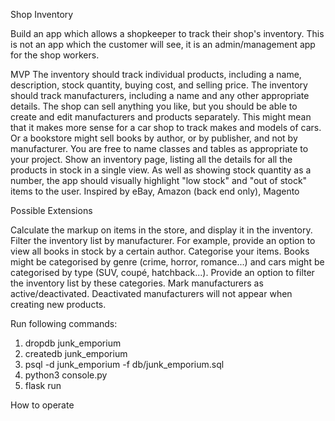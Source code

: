Shop Inventory

Build an app which allows a shopkeeper to track their shop's inventory. This is not an app which the customer will see, it is an admin/management app for the shop workers.

MVP
The inventory should track individual products, including a name, description, stock quantity, buying cost, and selling price.
The inventory should track manufacturers, including a name and any other appropriate details.
The shop can sell anything you like, but you should be able to create and edit manufacturers and products separately.
This might mean that it makes more sense for a car shop to track makes and models of cars. Or a bookstore might sell books by author, or by publisher, and not by manufacturer. You are free to name classes and tables as appropriate to your project.
Show an inventory page, listing all the details for all the products in stock in a single view.
As well as showing stock quantity as a number, the app should visually highlight "low stock" and "out of stock" items to the user.
Inspired by
eBay, Amazon (back end only), Magento

Possible Extensions

Calculate the markup on items in the store, and display it in the inventory.
Filter the inventory list by manufacturer. For example, provide an option to view all books in stock by a certain author.
Categorise your items. Books might be categorised by genre (crime, horror, romance...) and cars might be categorised by type (SUV, coupé, hatchback...). Provide an option to filter the inventory list by these categories.
Mark manufacturers as active/deactivated. Deactivated manufacturers will not appear when creating new products.


Run following commands:
1) dropdb junk_emporium
2) createdb junk_emporium
3) psql -d junk_emporium -f db/junk_emporium.sql
4) python3 console.py
5) flask run

How to operate

